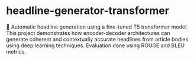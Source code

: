 # headline-generator-transformer
🚀 Automatic headline generation using a fine-tuned T5 transformer model. This project demonstrates how encoder-decoder architectures can generate coherent and contextually accurate headlines from article bodies using deep learning techniques. Evaluation done using ROUGE and BLEU metrics.
